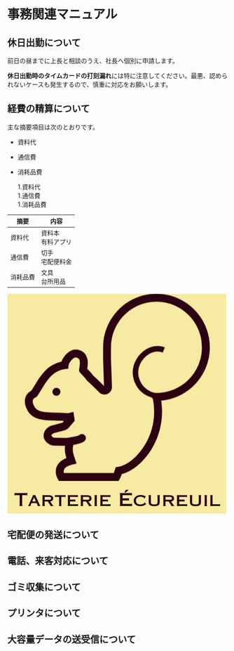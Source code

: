# 事務関連マニュアル

## 休日出勤について

前日の昼までに上長と相談のうえ、社長へ個別に申請します。

**休日出勤時のタイムカードの打刻漏れ**には特に注意してください。最悪、認められないケースも発生するので、慎重に対応をお願いします。

## 経費の精算について

主な摘要項目は次のとおりです。

-   資料代
-   通信費
-   消耗品費

    1.資料代<br> 1.通信費<br> 1.消耗品費<br>

| 摘要     | 内容                 |
| -------- | -------------------- |
| 資料代   | 資料本<br>有料アプリ |
| 通信費   | 切手<br>宅配便料金   |
| 消耗品費 | 文具<br>台所用品     |

![代替文字列](img/logo2.png)

## 宅配便の発送について

## 電話、来客対応について

## ゴミ収集について

## プリンタについて

## 大容量データの送受信について
